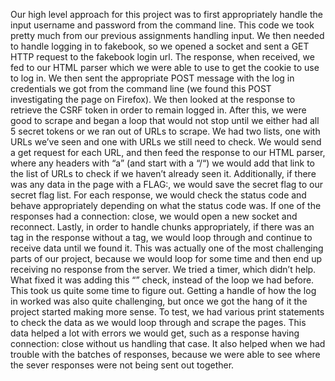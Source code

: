 Our high level approach for this project was to first appropriately handle the input username and password from the command line. This code we took pretty much from our previous assignments handling input. We then needed to handle logging in to fakebook, so we opened a socket and sent a GET HTTP request to the fakebook login url. The response, when received, we fed to our HTML parser which we were able to use to get the cookie to use to log in. We then sent the appropriate POST message with the log in credentials we got from the command line (we found this POST investigating the page on Firefox). We then looked at the response to retrieve the CSRF token in order to remain logged in. After this, we were good to scrape and began a loop that would not stop until we either had all 5 secret tokens or we ran out of URLs to scrape. We had two lists, one with URLs we’ve seen and one with URLs we still need to check. We would send a get request for each URL, and then feed the response to our HTML parser, where any headers with “a” (and start with a “/“) we would add that link to the list of URLs to check if we haven’t already seen it. Additionally, if there was any data in the page with a FLAG:, we would save the secret flag to our secret flag list. For each response, we would check the status code and behave appropriately depending on what the status code was. If one of the responses had a connection: close, we would open  a new socket and reconnect. Lastly, in order to handle chunks appropriately, if there was an <html> tag in the response without a </html> tag, we would loop through and continue to receive data until we found it. 
This was actually one of the most challenging parts of our project, because we would loop for some time and then end up receiving no response from the server. We tried a timer, which didn’t help. What fixed it was adding this “<html>” check, instead of the loop we had before. This took us quite some time to figure out. Getting a handle of how the log in worked was also quite challenging, but once we got the hang of it the project started making more sense.
To test, we had various print statements to check the data as we would loop through and scrape the pages. This data helped a lot with errors we would get, such as a response having connection: close without us handling that case. It also helped when we had trouble with the batches of responses, because we were able to see where the sever responses were not being sent out together. 
